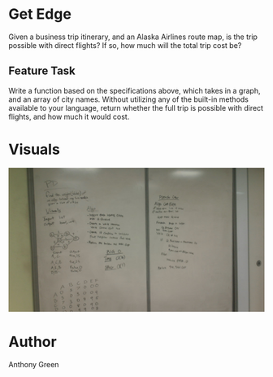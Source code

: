 ﻿# Get Edge
Given a business trip itinerary, and an Alaska Airlines route map, is the trip possible with direct flights? If so, how much will the total trip cost be?

## Feature Task
Write a function based on the specifications above, which takes in a graph, and an array of city names. Without utilizing any of the built-in methods available to your language, return whether the full trip is possible with direct flights, and how much it would cost.

# Visuals
![Whiteboard](https://github.com/cascadianrebel/data-structures-and-algorithms/blob/master/assets/GetEdgeWhiteboard.jpg)

# Author
Anthony Green
